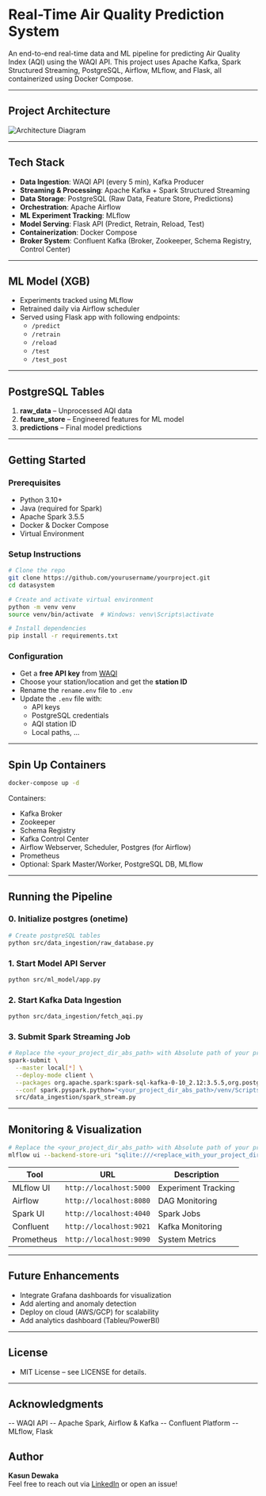 # Real-Time Air Quality Prediction System

An end-to-end real-time data and ML pipeline for predicting Air Quality Index (AQI) using the WAQI API. This project uses Apache Kafka, Spark Structured Streaming, PostgreSQL, Airflow, MLflow, and Flask, all containerized using Docker Compose.

---

## Project Architecture

![Architecture Diagram](path/to/your/architecture_diagram.jpg)

---

## Tech Stack

- **Data Ingestion**: WAQI API (every 5 min), Kafka Producer
- **Streaming & Processing**: Apache Kafka + Spark Structured Streaming
- **Data Storage**: PostgreSQL (Raw Data, Feature Store, Predictions)
- **Orchestration**: Apache Airflow
- **ML Experiment Tracking**: MLflow
- **Model Serving**: Flask API (Predict, Retrain, Reload, Test)
- **Containerization**: Docker Compose
- **Broker System**: Confluent Kafka (Broker, Zookeeper, Schema Registry, Control Center)

---

## ML Model (XGB)

- Experiments tracked using MLflow
- Retrained daily via Airflow scheduler
- Served using Flask app with following endpoints:
  - `/predict`
  - `/retrain`
  - `/reload`
  - `/test`
  - `/test_post`

---

## PostgreSQL Tables

1. **raw_data** – Unprocessed AQI data
2. **feature_store** – Engineered features for ML model
3. **predictions** – Final model predictions

---

## Getting Started

### Prerequisites

- Python 3.10+
- Java (required for Spark)
- Apache Spark 3.5.5
- Docker & Docker Compose
- Virtual Environment

### Setup Instructions

```bash
# Clone the repo
git clone https://github.com/yourusername/yourproject.git
cd datasystem

# Create and activate virtual environment
python -m venv venv
source venv/bin/activate  # Windows: venv\Scripts\activate

# Install dependencies
pip install -r requirements.txt
```

### Configuration

- Get a **free API key** from [WAQI](https://aqicn.org/api/)
- Choose your station/location and get the **station ID**
- Rename the `rename.env` file to `.env`
- Update the `.env` file with:
  - API keys
  - PostgreSQL credentials
  - AQI station ID
  - Local paths, ...

---

## Spin Up Containers

```bash
docker-compose up -d
```

Containers:
- Kafka Broker
- Zookeeper
- Schema Registry
- Kafka Control Center
- Airflow Webserver, Scheduler, Postgres (for Airflow)
- Prometheus
- Optional: Spark Master/Worker, PostgreSQL DB, MLflow

---

## Running the Pipeline

### 0. Initialize postgres (onetime)
```bash
# Create postgreSQL tables
python src/data_ingestion/raw_database.py
```

### 1. Start Model API Server
```bash
python src/ml_model/app.py
```

### 2. Start Kafka Data Ingestion
```bash
python src/data_ingestion/fetch_aqi.py
```

### 3. Submit Spark Streaming Job
```bash
# Replace the <your_project_dir_abs_path> with Absolute path of your project directory 
spark-submit \
  --master local[*] \
  --deploy-mode client \
  --packages org.apache.spark:spark-sql-kafka-0-10_2.12:3.5.5,org.postgresql:postgresql:42.7.5 \
  --conf spark.pyspark.python="<your_project_dir_abs_path>/venv/Scripts/python.exe" \
  src/data_ingestion/spark_stream.py
```

---

## Monitoring & Visualization

```bash
# Replace the <your_project_dir_abs_path> with Absolute path of your project directory
mlflow ui --backend-store-uri "sqlite:///<replace_with_your_project_dir>/mlflow/mlflow.db"
```

| Tool        | URL                        | Description              |
|-------------|----------------------------|--------------------------|
| MLflow UI   | `http://localhost:5000`    | Experiment Tracking      |
| Airflow     | `http://localhost:8080`    | DAG Monitoring           |
| Spark UI    | `http://localhost:4040`    | Spark Jobs               |
| Confluent   | `http://localhost:9021`    | Kafka Monitoring         |
| Prometheus  | `http://localhost:9090`    | System Metrics           |

---

## Future Enhancements

- Integrate Grafana dashboards for visualization
- Add alerting and anomaly detection
- Deploy on cloud (AWS/GCP) for scalability
- Add analytics dashboard (Tableu/PowerBI)

---

## License

- MIT License – see LICENSE for details.

---

## Acknowledgments

-- WAQI API
-- Apache Spark, Airflow & Kafka
-- Confluent Platform
-- MLflow, Flask

## Author

**Kasun Dewaka**  
Feel free to reach out via [LinkedIn](https://linkedin.com/in/kasundewaka/) or open an issue!

